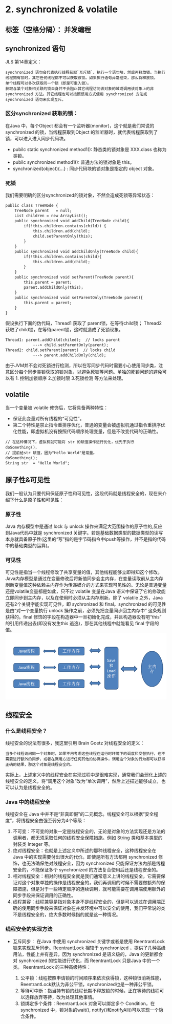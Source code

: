 ﻿# 2. synchronized & volatile
标签（空格分隔）： 并发编程
---

## **synchronized 语句**
JLS 第14章定义：

    synchronized 语句会代表执行线程获取`互斥锁`、执行一个语句块，然后再释放锁。当执行线程拥有锁时，其它任何线程都不可以获取该锁。如果执行语句异常结束，那么将释放锁。
    单个线程可以多次获取同一个锁（即是可重入锁）。
    获取与某个对象相关联的锁自身并不会阻止其它线程访问该对象的域或调用该对象上的非 synchronized 方法。其它线程也可以按照惯用方式使用 synchronized 方法或 synchronized 语句来实现互斥。

### **区分synchronized 获取的锁**：
在Java 中，每个Object 都会有一个监听器(monitor)，这个就是我们常说的synchronized 的锁，当线程获取到Object 的监听器时，就代表线程获取到了锁，可以进入进入同步代码块。
+ pubilc static synchronized method1(): 静态类的锁对象是 XXX.class 也称为类锁。
+ pubilc synchronized method1(): 普通方法的锁对象是 this。
+ synchronized(object){...} : 同步代码块的锁对象是指定的 object 对象。

### **死锁**
我们需要明确的区分synchronized的锁对象，不然会造成死锁等异常状态：
```
public class TreeNode {
    TreeNode parent   = null; 
    List children = new ArrayList();
    public synchronized void addChild(TreeNode child){
        if(!this.children.contains(child)) {
            this.children.add(child);
            child.setParentOnly(this);
        }
    }
    public synchronized void addChildOnly(TreeNode child){
        if(!this.children.contains(child){
            this.children.add(child);
        }
    }
    public synchronized void setParent(TreeNode parent){
        this.parent = parent;
        parent.addChildOnly(this);
    }
    public synchronized void setParentOnly(TreeNode parent){
        this.parent = parent;
    }
}
```
假设执行下面的伪代码，Thread1 获取了 parent锁，在等待child锁； Thread2 获取了child锁，在等待parent锁，这时就造成了死锁现象。
```
Thread1: parent.addChild(chiled);  // locks parent
            ---> child.setParentOnly(parent);
Thread2: child.setParent(parent)  // locks child
            ---> parent.addChildOnly(child);
```
由于JVM并不会对死锁进行检测，所以在写同步代码时需要小心使用同步类，注意区分每个同步类锁获取的锁对象，以避免死锁等问题。单独的死锁问题的避免可以有 1. 控制加锁顺序 2.加锁时限 3.死锁检测 等方法来处理。

## **volatile**
当一个变量被 volatile 修饰后，它将具备两种特性：

+ 保证此变量对所有线程的“可见性”。
+ 第二个特性是禁止指令重排序优化，普通的变量会被虚拟机通过指令重排序优化性能，即虚拟机没有按照代码顺序处理变量，但是不改变代码的正确性。

```
// 在这种情况下，虚拟机就可能将 str 的赋值操作进行优化，优先于执行doSomething()，
// 提前给str 赋值，因为"Hello World"是常量。
doSomething();
String str  = "Hello World";
```
## **原子性&可见性**
我们一般认为只要代码保证原子性和可见性，这段代码就是线程安全的，现在来介绍下什么是原子性和可见性：
### **原子性**
Java 内存模型中是通过 lock 与 unlock 操作来满足大范围操作的原子性的,反应到Java代码中就是 synchronized 关键字。若是基础数据类型的数据类型的读写本身就具备原子性(这里的“写”指的是字节码指令中ipush等操作，并不是指的代码中的基础类型的运算)。
### **可见性**
可见性是指当一个线程修改了共享变量的值，其他线程能够立即得知这个修改。Java内存模型是通过在变量修改后将新值同步会主内存，在变量读取前从主内存刷新变量值这种依赖主内存作为传递媒介的方式来实现可见性的。无论是普通变量还是volatile变量都是如此，只不过 volatile 变量在Java 语义中保证了它的修改能立即同步到主内存，以及在使用时必须从主内存刷新。除了 volatile 之外，Java 还有2个关键字能实现可见性，即 sychronized 和 final。synchronized 的可见性是由“对一个变量执行 unlock 操作之前，必须先把变量同步回主内存中” 这条规则获得的。final 修饰的字段在构造器中一旦初始化完成，并且构造器没有吧“this” 的引用传递出去(即没有发生this 逃逸)，那在其他线程中就能看见 final 字段的值。
![Java 内存模型][1]

## **线程安全**
### **什么是线程安全？**
线程安全的说法有很多，我这里引用 Brain Goetz 对线程安全的定义：

    当多个线程访问同一个对象时，如果不用考虑这些线程在运行时环境下的调度和交替执行，也不需要进行额外的同步，或者在调用方进行任何其他的协调操作，调用这个对象的行为都可以获得正确的结果，那这个对象是线程安全的。
    
实际上，上述定义中的线程安全在实现过程中是很难实现，通常我们会弱化上述的线程安全的定义，将“调用这个对象”改为“单次调用”，然后上述描述能够成立，也可以认为是线程安全的。

### **Java 中的线程安全**
线程安全在 Java 中并不是“非真即假”的二元概念。线程安全可以根据“安全程度”，将线程安全由强至弱分为4个等级：

1. 不可变：不可变的对象一定是线程安全的，无论是对象的方法实现还是方法的调用者，都无须采取任何的线程安全保障措施。例如 String 类和基本类型的封装类 Integer 等。
2. 绝对线程安全：也就是上述定义中所述的那种线程安全，这种线程安全在 Java 中的实现需要付出很大的代价。即使是所有方法都用 synchronized 修饰，也无法确保绝对线程安全，因为 synchronized 只能保证方法内部是线程安全的，不能保证多个 synchronized 的方法复合使用后还是线程安全的。
3. 相对线程安全：相对的线程安全就是我们通常意义上讲的线程安全，它需要保证对这个对象单独的操作是线程安全的，我们再调用的时候不需要做额外的保障措施，但是对于一些特定顺序的连续调用，就可能需要在调用端使用额外的同步手段来保证调用的正确性。
4. 线程兼容：线程兼容是指对象本身不是线程安全的，但是可以通过在调用端正确的使用同步手段来保证对象在并发环境中可以安全的使用，我们平常说的类不是线程安全的，绝大多数时候指的就是这一种情况。

### **线程安全的实现方法**
+ 互斥同步： 在Java 中使用 synchronized 关键字或者是使用 ReentrantLock 锁来实现互斥同步。ReentrantLock 相较于 synchronized ，提供了几种高级用法，性能上并有差异，因为 synchronized 是语义级的，Java 的更新都会对 synchronized 的性能进行优化，而 ReentrantLock 只是Java 中的一个类。 
    ReentrantLock 的三种高级特性：
    1. 公平锁：线程按照申请锁的时间顺序来依次获得锁，这种锁很消耗性能，ReentrantLock默认为非公平锁，synchronized也是一种非公平锁。
    2. 等待可中断：指当持有锁的线程长期不释放锁的时候，正在等待的线程可以选择放弃等待，改为处理其他事情。
    3. 锁绑定多个条件：ReentrantLock 对象可以绑定多个 Condition，在 synchronized 中，锁对象的wait(), notify()和notifyAll()可以实现一个隐含条件。

  [1]: https://github.com/FarmerShao/treasure/blob/master/%E5%B9%B6%E5%8F%91%E7%BC%96%E7%A8%8B/Java%E5%86%85%E5%AD%98%E6%A8%A1%E5%9E%8B.png